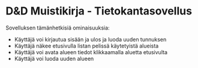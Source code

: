 # D&D Muistikirja - Tietokantasovellus

Sovelluksen tämänhetkisiä ominaisuuksia:
- Käyttäjä voi kirjautua sisään ja ulos ja luoda uuden tunnuksen
- Käyttäjä näkee etusivulla listan pelissä käytetyistä alueista
- Käyttäjä voi avata alueen tiedot klikkaamalla aluetta etusivulta
- Käyttäjä voi luoda uuden alueen

